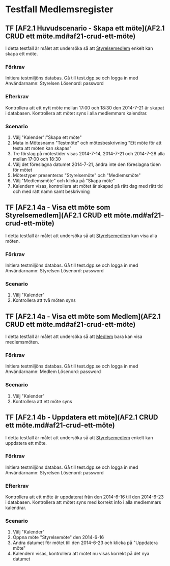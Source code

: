 # Testfall Medlemsregister
## TF [AF2.1 Huvudscenario - Skapa ett möte](AF2.1 CRUD ett möte.md#af21-crud-ett-möte)
I detta testfall är målet att undersöka så att [Styrelsemedlem](kravspecifikation.md#styrelsemedlem) enkelt kan skapa ett möte.

### Förkrav
Initiera testmiljöns databas. Gå till test.dgp.se och logga in med Användarnamn: Styrelsen Lösenord: password

### Efterkrav
Kontrollera att ett nytt möte mellan 17:00 och 18:30 den 2014-7-21 är skapat i databasen. Kontrollera att mötet syns i alla medlemmars kalendrar.

### Scenario
1. Välj "Kalender":"Skapa ett möte"
2. Mata in Mötesnamn "Testmöte" och mötesbeskrivning "Ett möte för att testa att möten kan skapas"
3. Tre förslag på mötestider visas 2014-7-14, 2014-7-21 och 2014-7-28 alla mellan 17:00 och 18:30
4. Välj det föreslagna datumet 2014-7-21, ändra inte den föreslagna tiden för mötet
5. Mötestyper presenteras "Styrelsemöte" och "Medlemsmöte"
6. Välj "Medlemsmöte" och klicka på "Skapa möte"
7. Kalendern visas, kontrollera att mötet är skapad på rätt dag med rätt tid och med rätt namn samt beskrivning

## TF [AF2.1 4a - Visa ett möte som Styrelsemedlem](AF2.1 CRUD ett möte.md#af21-crud-ett-möte)
I detta testfall är målet att undersöka så att [Styrelsemedlem](kravspecifikation.md#styrelsemedlem) kan visa alla möten.

### Förkrav
Initiera testmiljöns databas. Gå till test.dgp.se och logga in med Användarnamn: Styrelsen Lösenord: password

### Scenario
1. Välj "Kalender"
2. Kontrollera att två möten syns

## TF [AF2.1 4a - Visa ett möte som Medlem](AF2.1 CRUD ett möte.md#af21-crud-ett-möte)
I detta testfall är målet att undersöka så att [Medlem](kravspecifikation.md#medlem) bara kan visa medlemsmöten.

### Förkrav
Initiera testmiljöns databas. Gå till test.dgp.se och logga in med Användarnamn: Medlem Lösenord: password

### Scenario
1. Välj "Kalender"
2. Kontrollera att ett möte syns

## TF [AF2.1 4b - Uppdatera ett möte](AF2.1 CRUD ett möte.md#af21-crud-ett-möte)
I detta testfall är målet att undersöka så att [Styrelsemedlem](kravspecifikation.md#styrelsemedlem) enkelt kan uppdatera ett möte.

### Förkrav
Initiera testmiljöns databas. Gå till test.dgp.se och logga in med Användarnamn: Styrelsen Lösenord: password

### Efterkrav
Kontrollera att ett möte är uppdaterat från den 2014-6-16 till den 2014-6-23 i databasen. Kontrollera att mötet syns med korrekt info i alla medlemmars kalendrar.

### Scenario
1. Välj "Kalender"
2. Öppna möte "Styrelsemöte" den 2014-6-16
4. Ändra datumet för mötet till den 2014-6-23 och klicka på "Uppdatera möte"
7. Kalendern visas, kontrollera att mötet nu visas korrekt på det nya datumet

